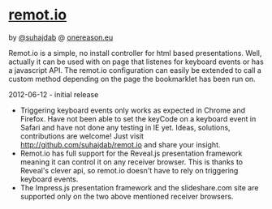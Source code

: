 # [remot.io](http://remot.io)

by [@suhajdab](http://twitter/suhajdab) @ [onereason.eu](http://onereason.eu)

Remot.io is a simple, no install controller for html based presentations. Well, actually it can be used with on page that listenes for keyboard events or has a javascript API. The remot.io configuration can easily be extended to call a custom method depending on the page the bookmarklet has been run on.



2012-06-12 - initial release

* Triggering keyboard events only works as expected in Chrome and Firefox. Have not been able to set the keyCode on a keyboard event in Safari and have not done any testing in IE yet. Ideas, solutions, contributions are welcome! Just visit http://github.com/suhajdab/remot.io and share your insight.
* Remot.io has full support for the Reveal.js presentation framework meaning it can control it on any receiver browser. This is thanks to Reveal's clever api, so remot.io doesn't have to rely on triggering keyboard events.
* The Impress.js presentation framework and the slideshare.com site are supported only on the two above mentioned receiver browsers.